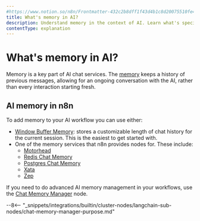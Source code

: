 ```yaml
---
#https://www.notion.so/n8n/Frontmatter-432c2b8dff1f43d4b1c8d20075510fe4
title: What's memory in AI?
description: Understand memory in the context of AI. Learn what's special about memory in n8n.
contentType: explanation
---
```


# What's memory in AI?

Memory is a key part of AI chat services. The [memory](/glossary.md#ai-memory) keeps a history of previous messages, allowing for an ongoing conversation with the AI, rather than every interaction starting fresh.

## AI memory in n8n

To add memory to your AI workflow you can use either:

* [Window Buffer Memory](/integrations/builtin/cluster-nodes/sub-nodes/n8n-nodes-langchain.memorybufferwindow/index.md): stores a customizable length of chat history for the current session. This is the easiest to get started with.
* One of the memory services that n8n provides nodes for. These include:
	* [Motorhead](/integrations/builtin/cluster-nodes/sub-nodes/n8n-nodes-langchain.memorymotorhead.md)
	* [Redis Chat Memory](/integrations/builtin/cluster-nodes/sub-nodes/n8n-nodes-langchain.memoryredischat.md)
	* [Postgres Chat Memory](/integrations/builtin/cluster-nodes/sub-nodes/n8n-nodes-langchain.memorypostgreschat.md) 
	* [Xata](/integrations/builtin/cluster-nodes/sub-nodes/n8n-nodes-langchain.memoryxata.md)
	* [Zep](/integrations/builtin/cluster-nodes/sub-nodes/n8n-nodes-langchain.memoryzep.md)

If you need to do advanced AI memory management in your workflows, use the [Chat Memory Manager](/integrations/builtin/cluster-nodes/sub-nodes/n8n-nodes-langchain.memorymanager.md) node. 

--8<-- "_snippets/integrations/builtin/cluster-nodes/langchain-sub-nodes/chat-memory-manager-purpose.md"
